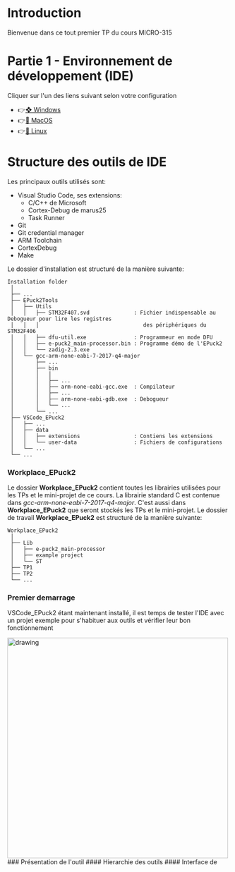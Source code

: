 # Introduction
Bienvenue dans ce tout premier TP du cours MICRO-315

# Partie 1 - Environnement de développement (IDE)
Cliquer sur l'un des liens suivant selon votre configuration
- 👉[❖ Windows](https://github.com/epfl-mobots/MICRO-315-TPs-Student/wiki/Installation-de-l'IDE---%E2%9D%96-Windows)
- 👉[🍎 MacOS](https://github.com/epfl-mobots/MICRO-315-TPs-Student/wiki/Installation-de-l'IDE---%E2%9D%96-Windows)
- 👉[🐧 Linux](https://github.com/epfl-mobots/MICRO-315-TPs-Student/wiki/Installation-de-l'IDE---%E2%9D%96-Windows)

# Structure des outils de IDE
Les principaux outils utilisés sont:
- Visual Studio Code, ses extensions:
    - C/C++ de Microsoft
    - Cortex-Debug de marus25
    - Task Runner
- Git
- Git credential manager
- ARM Toolchain
- CortexDebug
- Make

Le dossier d'installation est structuré de la manière suivante:
```
Installation folder
 │
 ├── ...
 ├── EPuck2Tools
 │   ├── Utils
 │   │   ├── STM32F407.svd			    : Fichier indispensable au Debogueur pour lire les registres
 │   │   │                                 des périphériques du STM32F406
 │   │   ├── dfu-util.exe			    : Programmeur en mode DFU
 │   │   ├── e-puck2_main-processor.bin	: Programme démo de l'EPuck2
 │   │   └── zadig-2.3.exe
 │   └── gcc-arm-none-eabi-7-2017-q4-major
 │       ├── ...
 │       ├── bin
 │       │   │
 │       │   ├── ...
 │       │   ├── arm-none-eabi-gcc.exe	: Compilateur
 │       │   ├── ...
 │       │   ├── arm-none-eabi-gdb.exe	: Debogueur
 │       │   └── ...
 │       └── ...
 ├── VSCode_EPuck2
 │   ├── ...
 │   ├── data
 │   │   ├── extensions			        : Contiens les extensions
 │   │   └── user-data                  : Fichiers de configurations
 │   └── ...
 └── ...
```

### Workplace_EPuck2
Le dossier **Workplace_EPuck2** contient toutes les librairies utilisées pour les TPs et le mini-projet de ce cours.
La librairie standard C est contenue dans *gcc-arm-none-eabi-7-2017-q4-major*.
C'est aussi dans **Workplace_EPuck2** que seront stockés les TPs et le mini-projet.
Le dossier de travail **Workplace_EPuck2** est structuré de la manière suivante:
```
Workplace_EPuck2
 │
 ├── Lib
 │   ├── e-puck2_main-processor
 │   ├── example project
 │   └── ST
 ├── TP1
 ├── TP2
 └── ...
 ```

 ### Premier demarrage
VSCode_EPuck2 étant maintenant installé, il est temps de tester l'IDE avec un projet exemple pour s'habituer aux outils et vérifier leur bon fonctionnement 

<img src="pictures/Capture.PNG" alt="drawing" width="500"/>
### Présentation de l'outil
#### Hierarchie des outils
#### Interface de 